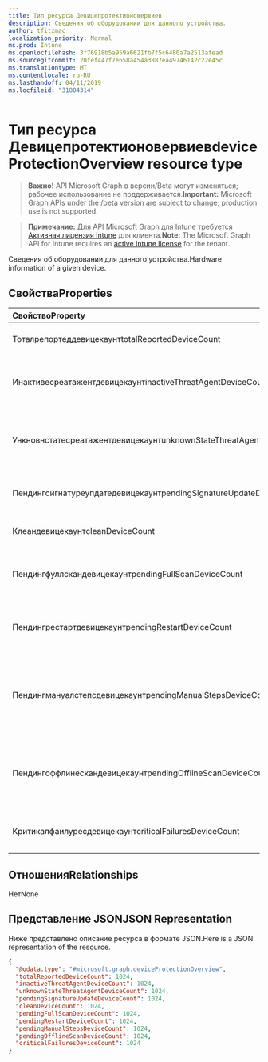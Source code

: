 ```yaml
---
title: Тип ресурса Девицепротектионовервиев
description: Сведения об оборудовании для данного устройства.
author: tfitzmac
localization_priority: Normal
ms.prod: Intune
ms.openlocfilehash: 3f76918b5a959a6621fb7f5c6480a7a2513afead
ms.sourcegitcommit: 20fef447f7e658a454a3887ea49746142c22e45c
ms.translationtype: MT
ms.contentlocale: ru-RU
ms.lasthandoff: 04/11/2019
ms.locfileid: "31804314"
---
```

# <a name="deviceprotectionoverview-resource-type"></a><span data-ttu-id="df69c-103">Тип ресурса Девицепротектионовервиев</span><span class="sxs-lookup"><span data-stu-id="df69c-103">deviceProtectionOverview resource type</span></span>

> <span data-ttu-id="df69c-104">**Важно!** API Microsoft Graph в версии/Beta могут изменяться; рабочее использование не поддерживается.</span><span class="sxs-lookup"><span data-stu-id="df69c-104">**Important:** Microsoft Graph APIs under the /beta version are subject to change; production use is not supported.</span></span>

> <span data-ttu-id="df69c-105">**Примечание:** Для API Microsoft Graph для Intune требуется [Активная лицензия Intune](https://go.microsoft.com/fwlink/?linkid=839381) для клиента.</span><span class="sxs-lookup"><span data-stu-id="df69c-105">**Note:** The Microsoft Graph API for Intune requires an [active Intune license](https://go.microsoft.com/fwlink/?linkid=839381) for the tenant.</span></span>

<span data-ttu-id="df69c-106">Сведения об оборудовании для данного устройства.</span><span class="sxs-lookup"><span data-stu-id="df69c-106">Hardware information of a given device.</span></span>

## <a name="properties"></a><span data-ttu-id="df69c-107">Свойства</span><span class="sxs-lookup"><span data-stu-id="df69c-107">Properties</span></span>
|<span data-ttu-id="df69c-108">Свойство</span><span class="sxs-lookup"><span data-stu-id="df69c-108">Property</span></span>|<span data-ttu-id="df69c-109">Тип</span><span class="sxs-lookup"><span data-stu-id="df69c-109">Type</span></span>|<span data-ttu-id="df69c-110">Описание</span><span class="sxs-lookup"><span data-stu-id="df69c-110">Description</span></span>|
|:---|:---|:---|
|<span data-ttu-id="df69c-111">Тоталрепортеддевицекаунт</span><span class="sxs-lookup"><span data-stu-id="df69c-111">totalReportedDeviceCount</span></span>|<span data-ttu-id="df69c-112">Int32</span><span class="sxs-lookup"><span data-stu-id="df69c-112">Int32</span></span>|<span data-ttu-id="df69c-113">Общее количество устройств.</span><span class="sxs-lookup"><span data-stu-id="df69c-113">Total device count.</span></span>|
|<span data-ttu-id="df69c-114">Инактивесреатажентдевицекаунт</span><span class="sxs-lookup"><span data-stu-id="df69c-114">inactiveThreatAgentDeviceCount</span></span>|<span data-ttu-id="df69c-115">Int32</span><span class="sxs-lookup"><span data-stu-id="df69c-115">Int32</span></span>|<span data-ttu-id="df69c-116">Устройство с неактивным числом агентов угроз</span><span class="sxs-lookup"><span data-stu-id="df69c-116">Device with inactive threat agent count</span></span>|
|<span data-ttu-id="df69c-117">Ункновнстатесреатажентдевицекаунт</span><span class="sxs-lookup"><span data-stu-id="df69c-117">unknownStateThreatAgentDeviceCount</span></span>|<span data-ttu-id="df69c-118">Int32</span><span class="sxs-lookup"><span data-stu-id="df69c-118">Int32</span></span>|<span data-ttu-id="df69c-119">Устройство с состоянием агента угроз "неизвестное количество".</span><span class="sxs-lookup"><span data-stu-id="df69c-119">Device with threat agent state as unknown count.</span></span>|
|<span data-ttu-id="df69c-120">Пендингсигнатуреупдатедевицекаунт</span><span class="sxs-lookup"><span data-stu-id="df69c-120">pendingSignatureUpdateDeviceCount</span></span>|<span data-ttu-id="df69c-121">Int32</span><span class="sxs-lookup"><span data-stu-id="df69c-121">Int32</span></span>|<span data-ttu-id="df69c-122">Устройство со старым количеством подписей.</span><span class="sxs-lookup"><span data-stu-id="df69c-122">Device with old signature count.</span></span>|
|<span data-ttu-id="df69c-123">Клеандевицекаунт</span><span class="sxs-lookup"><span data-stu-id="df69c-123">cleanDeviceCount</span></span>|<span data-ttu-id="df69c-124">Int32</span><span class="sxs-lookup"><span data-stu-id="df69c-124">Int32</span></span>|<span data-ttu-id="df69c-125">Очистка числа устройств.</span><span class="sxs-lookup"><span data-stu-id="df69c-125">Clean device count.</span></span>|
|<span data-ttu-id="df69c-126">Пендингфуллскандевицекаунт</span><span class="sxs-lookup"><span data-stu-id="df69c-126">pendingFullScanDeviceCount</span></span>|<span data-ttu-id="df69c-127">Int32</span><span class="sxs-lookup"><span data-stu-id="df69c-127">Int32</span></span>|<span data-ttu-id="df69c-128">Количество устройств, ожидающих полного сканирования.</span><span class="sxs-lookup"><span data-stu-id="df69c-128">Pending full scan device count.</span></span>|
|<span data-ttu-id="df69c-129">Пендингрестартдевицекаунт</span><span class="sxs-lookup"><span data-stu-id="df69c-129">pendingRestartDeviceCount</span></span>|<span data-ttu-id="df69c-130">Int32</span><span class="sxs-lookup"><span data-stu-id="df69c-130">Int32</span></span>|<span data-ttu-id="df69c-131">Количество устройств, ожидающих перезапуска.</span><span class="sxs-lookup"><span data-stu-id="df69c-131">Pending restart device count.</span></span>|
|<span data-ttu-id="df69c-132">Пендингмануалстепсдевицекаунт</span><span class="sxs-lookup"><span data-stu-id="df69c-132">pendingManualStepsDeviceCount</span></span>|<span data-ttu-id="df69c-133">Int32</span><span class="sxs-lookup"><span data-stu-id="df69c-133">Int32</span></span>|<span data-ttu-id="df69c-134">Количество устройств, ожидающих действий, выполняемых вручную.</span><span class="sxs-lookup"><span data-stu-id="df69c-134">Pending manual steps device count.</span></span>|
|<span data-ttu-id="df69c-135">Пендингоффлинескандевицекаунт</span><span class="sxs-lookup"><span data-stu-id="df69c-135">pendingOfflineScanDeviceCount</span></span>|<span data-ttu-id="df69c-136">Int32</span><span class="sxs-lookup"><span data-stu-id="df69c-136">Int32</span></span>|<span data-ttu-id="df69c-137">Количество устройств, ожидающих автономной проверки.</span><span class="sxs-lookup"><span data-stu-id="df69c-137">Pending offline scan device count.</span></span>|
|<span data-ttu-id="df69c-138">Критикалфаилуресдевицекаунт</span><span class="sxs-lookup"><span data-stu-id="df69c-138">criticalFailuresDeviceCount</span></span>|<span data-ttu-id="df69c-139">Int32</span><span class="sxs-lookup"><span data-stu-id="df69c-139">Int32</span></span>|<span data-ttu-id="df69c-140">Количество устройств критических сбоев.</span><span class="sxs-lookup"><span data-stu-id="df69c-140">Critical failures device count.</span></span>|

## <a name="relationships"></a><span data-ttu-id="df69c-141">Отношения</span><span class="sxs-lookup"><span data-stu-id="df69c-141">Relationships</span></span>
<span data-ttu-id="df69c-142">Нет</span><span class="sxs-lookup"><span data-stu-id="df69c-142">None</span></span>

## <a name="json-representation"></a><span data-ttu-id="df69c-143">Представление JSON</span><span class="sxs-lookup"><span data-stu-id="df69c-143">JSON Representation</span></span>
<span data-ttu-id="df69c-144">Ниже представлено описание ресурса в формате JSON.</span><span class="sxs-lookup"><span data-stu-id="df69c-144">Here is a JSON representation of the resource.</span></span>
<!-- {
  "blockType": "resource",
  "@odata.type": "microsoft.graph.deviceProtectionOverview"
}
-->
``` json
{
  "@odata.type": "#microsoft.graph.deviceProtectionOverview",
  "totalReportedDeviceCount": 1024,
  "inactiveThreatAgentDeviceCount": 1024,
  "unknownStateThreatAgentDeviceCount": 1024,
  "pendingSignatureUpdateDeviceCount": 1024,
  "cleanDeviceCount": 1024,
  "pendingFullScanDeviceCount": 1024,
  "pendingRestartDeviceCount": 1024,
  "pendingManualStepsDeviceCount": 1024,
  "pendingOfflineScanDeviceCount": 1024,
  "criticalFailuresDeviceCount": 1024
}
```





